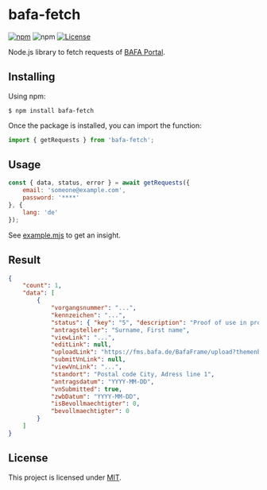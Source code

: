 # bafa-fetch

[![npm](https://img.shields.io/npm/v/bafa-fetch)](https://www.npmjs.com/package/bafa-fetch)
![npm](https://img.shields.io/npm/dw/bafa-fetch?label=↓)
[![License](https://img.shields.io/badge/License-MIT-blue.svg)](https://github.com/aoephtua/bafa-fetch/blob/master/LICENSE)

Node.js library to fetch requests of [BAFA Portal](https://fms.portal.bafa.de).

## Installing

Using npm:

    $ npm install bafa-fetch

Once the package is installed, you can import the function:

```javascript
import { getRequests } from 'bafa-fetch';
```

## Usage

```javascript
const { data, status, error } = await getRequests({
    email: 'someone@example.com',
    password: '****'
}, {
    lang: 'de'
});
```

See [example.mjs](src/example.mjs) to get an insight.


## Result

```json
{
    "count": 1,
    "data": [
        {
            "vorgangsnummer": "...",
            "kennzeichen": "...",
            "status": { "key": "5", "description": "Proof of use in progress" },
            "antragsteller": "Surname, First name",
            "viewLink": "...",
            "editLink": null,
            "uploadLink": "https://fms.bafa.de/BafaFrame/upload?themenbereich=...&vorgangsnummer=...",
            "submitVnLink": null,
            "viewVnLink": "...",
            "standort": "Postal code City, Adress line 1",
            "antragsdatum": "YYYY-MM-DD",
            "vnSubmitted": true,
            "zwbDatum": "YYYY-MM-DD",
            "isBevollmaechtigter": 0,
            "bevollmaechtigter": 0
        }
    ]
}
```

## License

This project is licensed under [MIT](LICENSE).
